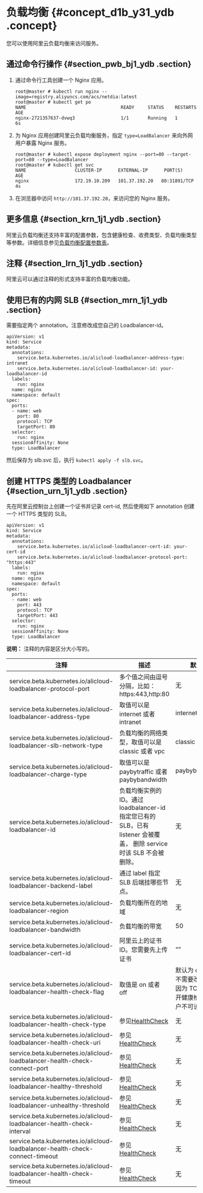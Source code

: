 # 负载均衡 {#concept_d1b_y31_ydb .concept}

您可以使用阿里云负载均衡来访问服务。

## 通过命令行操作 {#section_pwb_bj1_ydb .section}

1.  通过命令行工具创建一个 Nginx 应用。

    ```
    root@master # kubectl run nginx --image=registry.aliyuncs.com/acs/netdia:latest
    root@master # kubectl get po 
    NAME                                   READY     STATUS    RESTARTS   AGE
    nginx-2721357637-dvwq3                 1/1       Running   1          6s
    ```

2.  为 Nginx 应用创建阿里云负载均衡服务，指定 `type=LoadBalancer` 来向外网用户暴露 Nginx 服务。

    ```
    root@master # kubectl expose deployment nginx --port=80 --target-port=80 --type=LoadBalancer
    root@master # kubectl get svc
    NAME                  CLUSTER-IP      EXTERNAL-IP      PORT(S)                        AGE
    nginx                 172.19.10.209   101.37.192.20   80:31891/TCP                   4s
    ```

3.  在浏览器中访问 `http://101.37.192.20`，来访问您的 Nginx 服务。

## 更多信息 {#section_krn_1j1_ydb .section}

阿里云负载均衡还支持丰富的配置参数，包含健康检查、收费类型、负载均衡类型等参数。详细信息参见[负载均衡配置参数表](#table_csn_1j1_ydb)。

## 注释 {#section_lrn_1j1_ydb .section}

阿里云可以通过注释的形式支持丰富的负载均衡功能。

## 使用已有的内网 SLB {#section_mrn_1j1_ydb .section}

需要指定两个 annotation。注意修改成您自己的 Loadbalancer-id。

```
apiVersion: v1
kind: Service
metadata:
  annotations:
    service.beta.kubernetes.io/alicloud-loadbalancer-address-type: intranet
    service.beta.kubernetes.io/alicloud-loadbalancer-id: your-loadbalancer-id
  labels:
    run: nginx
  name: nginx
  namespace: default
spec:
  ports:
  - name: web
    port: 80
    protocol: TCP
    targetPort: 80
  selector:
    run: nginx
  sessionAffinity: None
  type: LoadBalancer
```

然后保存为 slb.svc 后，执行 `kubectl apply -f slb.svc`。

## 创建 HTTPS 类型的 Loadbalancer {#section_urn_1j1_ydb .section}

先在阿里云控制台上创建一个证书并记录 cert-id, 然后使用如下 annotation 创建一个 HTTPS 类型的 SLB。

```
apiVersion: v1
kind: Service
metadata:
  annotations:
    service.beta.kubernetes.io/alicloud-loadbalancer-cert-id: your-cert-id
    service.beta.kubernetes.io/alicloud-loadbalancer-protocol-port: "https:443"
  labels:
    run: nginx
  name: nginx
  namespace: default
spec:
  ports:
  - name: web
    port: 443
    protocol: TCP
    targetPort: 443
  selector:
    run: nginx
  sessionAffinity: None
  type: LoadBalancer
```

**说明：** 注释的内容是区分大小写的。

|注释|描述|默认值|
|--|--|---|
|service.beta.kubernetes.io/alicloud-loadbalancer-protocol-port|多个值之间由逗号分隔，比如：https:443,http:80|无|
|service.beta.kubernetes.io/alicloud-loadbalancer-address-type|取值可以是 internet 或者 intranet|internet|
|service.beta.kubernetes.io/alicloud-loadbalancer-slb-network-type|负载均衡的网络类型，取值可以是 classic 或者 vpc|classic|
|service.beta.kubernetes.io/alicloud-loadbalancer-charge-type|取值可以是 paybytraffic 或者 paybybandwidth|paybybandwidth|
|service.beta.kubernetes.io/alicloud-loadbalancer-id|负载均衡实例的 ID。通过 loadbalancer-id 指定您已有的 SLB，已有 listener 会被覆盖， 删除 service 时该 SLB 不会被删除。|无|
|service.beta.kubernetes.io/alicloud-loadbalancer-backend-label|通过 label 指定 SLB 后端挂哪些节点。|无|
|service.beta.kubernetes.io/alicloud-loadbalancer-region|负载均衡所在的地域|无|
|service.beta.kubernetes.io/alicloud-loadbalancer-bandwidth|负载均衡的带宽|50|
|service.beta.kubernetes.io/alicloud-loadbalancer-cert-id|阿里云上的证书 ID。您需要先上传证书|“”|
|service.beta.kubernetes.io/alicloud-loadbalancer-health-check-flag|取值是 on 或者 off|默认为 off。TCP 不需要改参数。因为 TCP 默认打开健康检查，用户不可设置。|
|service.beta.kubernetes.io/alicloud-loadbalancer-health-check-type|参见[HealthCheck](../../../../intl.zh-CN/API参考/TCP监听/CreateLoadBalancerTCPListener.md#table_u2n_zrk_cz)|无|
|service.beta.kubernetes.io/alicloud-loadbalancer-health-check-uri|参见 [HealthCheck](../../../../intl.zh-CN/API参考/TCP监听/CreateLoadBalancerTCPListener.md#table_u2n_zrk_cz)|无|
|service.beta.kubernetes.io/alicloud-loadbalancer-health-check-connect-port|参见 [HealthCheck](../../../../intl.zh-CN/API参考/TCP监听/CreateLoadBalancerTCPListener.md#table_u2n_zrk_cz)|无|
|service.beta.kubernetes.io/alicloud-loadbalancer-healthy-threshold|参见 [HealthCheck](../../../../intl.zh-CN/API参考/TCP监听/CreateLoadBalancerTCPListener.md#table_u2n_zrk_cz)|无|
|service.beta.kubernetes.io/alicloud-loadbalancer-unhealthy-threshold|参见 [HealthCheck](../../../../intl.zh-CN/API参考/TCP监听/CreateLoadBalancerTCPListener.md#table_u2n_zrk_cz)|无|
|service.beta.kubernetes.io/alicloud-loadbalancer-health-check-interval|参见 [HealthCheck](../../../../intl.zh-CN/API参考/TCP监听/CreateLoadBalancerTCPListener.md#table_u2n_zrk_cz)|无|
|service.beta.kubernetes.io/alicloud-loadbalancer-health-check-connect-timeout|参见 [HealthCheck](../../../../intl.zh-CN/API参考/TCP监听/CreateLoadBalancerTCPListener.md#table_u2n_zrk_cz)|无|
|service.beta.kubernetes.io/alicloud-loadbalancer-health-check-timeout|参见 [HealthCheck](../../../../intl.zh-CN/API参考/TCP监听/CreateLoadBalancerTCPListener.md#table_u2n_zrk_cz)|无|


